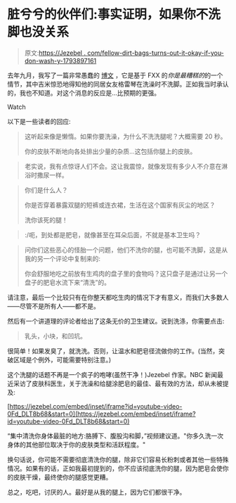 # 脏兮兮的伙伴们:事实证明，如果你不洗脚也没关系

> 原文:[https://Jezebel . com/fellow-dirt-bags-turns-out-it-okay-if-you-don-wash-y-1793897161](https://jezebel.com/fellow-dirt-bags-turns-out-its-okay-if-you-dont-wash-y-1793897161)

去年九月，我写了一篇非常愚蠢的 [博文](http://jezebel.com/do-you-wash-your-legs-1787009111) ，它是基于 FXX 的*你是最糟糕的*的一个情节，其中吉米惊恐地得知他的同居女友格雷琴在洗澡时不洗脚。正如我当时承认的，我也不知道。对这个消息的反应是...比预期的更强。

Watch

以下是一些读者的回应:

> 这听起来像是懒惰。如果你要洗澡，为什么不洗洗腿呢？大概需要 20 秒。
> 
> 你的皮肤不断地向各处排出少量的杂质...这包括你腿上的皮肤。

> 老实说，我有点惊讶人们不会。这让我震惊，就像发现有多少人不介意在淋浴时撒尿一样。

> 你们是什么人？
> 
> 你是否穿着暴露双腿的短裤或连衣裙，生活在这个国家有灰尘的地区？
> 
> 洗你该死的腿！

> :/呃，到处都是肥皂，就像甚至在耳朵后面，不就是基本卫生吗？

> 问你们这些恶心的怪胎一个问题，他们不洗你的腿，也可能不洗脚，这是从我的另一个评论中复制来的:
> 
> 你会舒服地吃之前放有生鸡肉的盘子里的食物吗？这只盘子是通过让另一个盘子的肥皂水流下来“清洗”的。

请注意，最后一个比较只有在你整天都吃生肉的情况下才有意义，而我们大多数人——尽管不是所有人——都不是。

然后有一个讲道理的评论者给出了这条无价的卫生建议。说到洗涤，你需要点击:

> 乳头，小块，和凹坑。

很简单！如果发臭了，就洗洗。否则，让温水和肥皂径流做你的工作。(当然，突破区域是个例外，可能需要特别注意。)

这个洗腿的话题不再是一个疯子的咆哮(虽然干净！)Jezebel 作家。NBC 新闻最近采访了皮肤科医生，关于洗澡和给腿涂肥皂的最佳、最有效的方法，却从未被提及:

 [https://jezebel.com/embed/inset/iframe?id=youtube-video-0Fd_DLT8b68&start=0](https://jezebel.com/embed/inset/iframe?id=youtube-video-0Fd_DLT8b68&start=0) 

“集中清洗你身体最脏的地方:胳膊下、腹股沟和脚，”视频建议道。"你多久洗一次身体的其他部位取决于你的皮肤类型和活跃程度。"

换句话说，你可能不需要彻底清洗你的腿，除非它们容易长粉刺或者其他一些特殊情况。如果有的话，正如我最初提到的，你不应该彻底洗你的腿，因为肥皂会使你的皮肤干燥，最终使你的腿感觉更糟。

总之，吃吧，讨厌的人。最好是从我的腿上，因为它们都很干净。